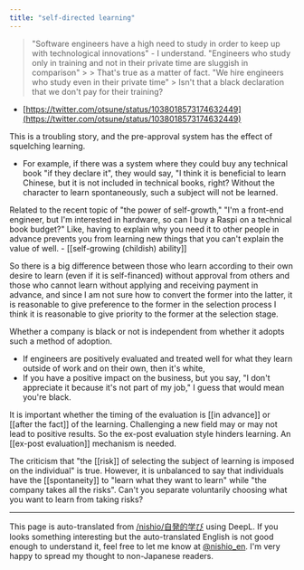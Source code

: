 ```yaml
---
title: "self-directed learning"
---
```


> "Software engineers have a high need to study in order to keep up with technological innovations" - I understand.
>  "Engineers who study only in training and not in their private time are sluggish in comparison" > > That's true as a matter of fact.
>  "We hire engineers who study even in their private time" > Isn't that a black declaration that we don't pay for their training?
- [https://twitter.com/otsune/status/1038018573174632449](https://twitter.com/otsune/status/1038018573174632449)

This is a troubling story, and the pre-approval system has the effect of squelching learning.
- For example, if there was a system where they could buy any technical book "if they declare it", they would say, "I think it is beneficial to learn Chinese, but it is not included in technical books, right?
Without the character to learn spontaneously, such a subject will not be learned.

Related to the recent topic of "the power of self-growth," "I'm a front-end engineer, but I'm interested in hardware, so can I buy a Raspi on a technical book budget?" Like, having to explain why you need it to other people in advance prevents you from learning new things that you can't explain the value of well.
    - [[self-growing (childish) ability]]

So there is a big difference between those who learn according to their own desire to learn (even if it is self-financed) without approval from others and those who cannot learn without applying and receiving payment in advance, and since I am not sure how to convert the former into the latter, it is reasonable to give preference to the former in the selection process I think it is reasonable to give priority to the former at the selection stage.

Whether a company is black or not is independent from whether it adopts such a method of adoption.
- If engineers are positively evaluated and treated well for what they learn outside of work and on their own, then it's white,
- If you have a positive impact on the business, but you say, "I don't appreciate it because it's not part of my job," I guess that would mean you're black.

It is important whether the timing of the evaluation is [[in advance]] or [[after the fact]] of the learning.
Challenging a new field may or may not lead to positive results.
So the ex-post evaluation style hinders learning. An [[ex-post evaluation]] mechanism is needed.

The criticism that "the [[risk]] of selecting the subject of learning is imposed on the individual" is true. However, it is unbalanced to say that individuals have the [[spontaneity]] to "learn what they want to learn" while "the company takes all the risks". Can't you separate voluntarily choosing what you want to learn from taking risks?


---
This page is auto-translated from [/nishio/自発的学び](https://scrapbox.io/nishio/自発的学び) using DeepL. If you looks something interesting but the auto-translated English is not good enough to understand it, feel free to let me know at [@nishio_en](https://twitter.com/nishio_en). I'm very happy to spread my thought to non-Japanese readers.